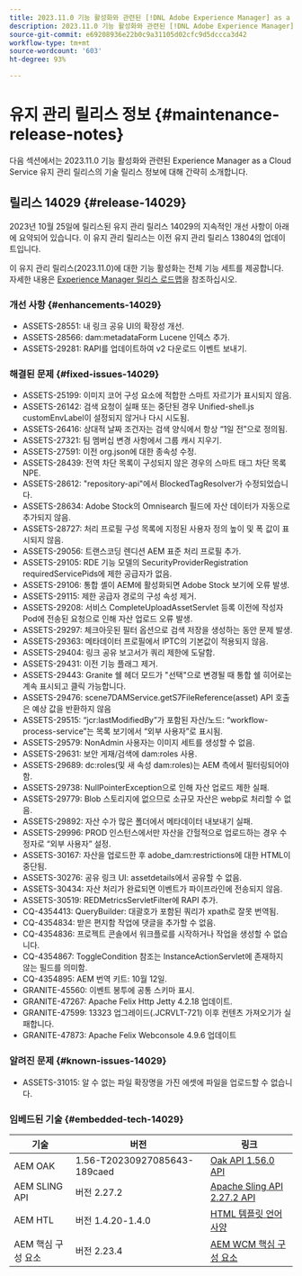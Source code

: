 ```yaml
---
title: 2023.11.0 기능 활성화와 관련된 [!DNL Adobe Experience Manager] as a Cloud Service의 유지 관리 릴리스 정보입니다.
description: 2023.11.0 기능 활성화와 관련된 [!DNL Adobe Experience Manager] as a Cloud Service의 유지 관리 릴리스 정보입니다.
source-git-commit: e69208936e22b0c9a31105d02cfc9d5dccca3d42
workflow-type: tm+mt
source-wordcount: '603'
ht-degree: 93%

---
```


# 유지 관리 릴리스 정보 {#maintenance-release-notes}

다음 섹션에서는 2023.11.0 기능 활성화와 관련된 Experience Manager as a Cloud Service 유지 관리 릴리스의 기술 릴리스 정보에 대해 간략히 소개합니다.

## 릴리스 14029 {#release-14029}

2023년 10월 25일에 릴리스된 유지 관리 릴리스 14029의 지속적인 개선 사항이 아래에 요약되어 있습니다. 이 유지 관리 릴리스는 이전 유지 관리 릴리스 13804의 업데이트입니다.

이 유지 관리 릴리스(2023.11.0)에 대한 기능 활성화는 전체 기능 세트를 제공합니다. 자세한 내용은 [Experience Manager 릴리스 로드맵](https://experienceleague.adobe.com/docs/experience-manager-release-information/aem-release-updates/update-releases-roadmap.html)을 참조하십시오.

### 개선 사항 {#enhancements-14029}

* ASSETS-28551: 내 링크 공유 UI의 확장성 개선.
* ASSETS-28566: dam:metadataForm Lucene 인덱스 추가.
* ASSETS-29281: RAPI를 업데이트하여 v2 다운로드 이벤트 보내기.

### 해결된 문제 {#fixed-issues-14029}

* ASSETS-25199: 이미지 코어 구성 요소에 적합한 스마트 자르기가 표시되지 않음.
* ASSETS-26142: 검색 요청이 실패 또는 중단된 경우 Unified-shell.js customEnvLabel이 설정되지 않거나 다시 시도됨.
* ASSETS-26416: 상대적 날짜 조건자는 검색 양식에서 항상 “1일 전”으로 정의됨.
* ASSETS-27321: 팀 멤버십 변경 사항에서 그룹 캐시 지우기.
* ASSETS-27591: 이전 org.json에 대한 종속성 수정.
* ASSETS-28439: 전역 차단 목록이 구성되지 않은 경우의 스마트 태그 차단 목록 NPE.
* ASSETS-28612: &quot;repository-api&quot;에서 BlockedTagResolver가 수정되었습니다.
* ASSETS-28634: Adobe Stock의 Omnisearch 필드에 자산 데이터가 자동으로 추가되지 않음.
* ASSETS-28727: 처리 프로필 구성 목록에 지정된 사용자 정의 높이 및 폭 값이 표시되지 않음.
* ASSETS-29056: 트랜스코딩 렌디션 AEM 표준 처리 프로필 추가.
* ASSETS-29105: RDE 기능 모델의 SecurityProviderRegistration requiredServicePids에 제한 공급자가 없음.
* ASSETS-29106: 통합 셸이 AEM에 활성화되면 Adobe Stock 보기에 오류 발생.
* ASSETS-29115: 제한 공급자 경로의 구성 속성 제거.
* ASSETS-29208: 서비스 CompleteUploadAssetServlet 등록 이전에 작성자 Pod에 전송된 요청으로 인해 자산 업로드 오류 발생.
* ASSETS-29297: 체크아웃된 필터 옵션으로 검색 저장을 생성하는 동안 문제 발생.
* ASSETS-29363: 메타데이터 프로필에서 IPTC의 기본값이 적용되지 않음.
* ASSETS-29404: 링크 공유 보고서가 쿼리 제한에 도달함.
* ASSETS-29431: 이전 기능 플래그 제거.
* ASSETS-29443: Granite 쉘 헤더 모드가 &quot;선택&quot;으로 변경될 때 통합 쉘 히어로는 계속 표시되고 클릭 가능합니다.
* ASSETS-29476: scene7DAMService.getS7FileReference(asset) API 호출은 예상 값을 반환하지 않음
* ASSETS-29515: “jcr:lastModifiedBy”가 포함된 자산/노드: “workflow-process-service”는 목록 보기에서 “외부 사용자”로 표시됨.
* ASSETS-29579: NonAdmin 사용자는 이미지 세트를 생성할 수 없음.
* ASSETS-29631: 보안 게재/검색에 dam:roles 사용.
* ASSETS-29689: dc:roles(및 새 속성 dam:roles)는 AEM 측에서 필터링되어야 함.
* ASSETS-29738: NullPointerException으로 인해 자산 업로드 제한 실패.
* ASSETS-29779: Blob 스토리지에 없으므로 소규모 자산은 webp로 처리할 수 없음.
* ASSETS-29892: 자산 수가 많은 폴더에서 메타데이터 내보내기 실패.
* ASSETS-29996: PROD 인스턴스에서만 자산을 간헐적으로 업로드하는 경우 수정자로 “외부 사용자” 설정.
* ASSETS-30167: 자산을 업로드한 후 adobe_dam:restrictions에 대한 HTML이 중단됨.
* ASSETS-30276: 공유 링크 UI: assetdetails에서 공유할 수 없음.
* ASSETS-30434: 자산 처리가 완료되면 이벤트가 파이프라인에 전송되지 않음.
* ASSETS-30519: REDMetricsServletFilter에 RAPI 추가.
* CQ-4354413: QueryBuilder: 대괄호가 포함된 쿼리가 xpath로 잘못 번역됨.
* CQ-4354834: 받은 편지함 작업에 댓글을 추가할 수 없음.
* CQ-4354836: 프로젝트 콘솔에서 워크플로를 시작하거나 작업을 생성할 수 없습니다.
* CQ-4354867: ToggleCondition 참조는 InstanceActionServlet에 존재하지 않는 필드를 의미함.
* CQ-4354895: AEM 번역 키트: 10월 12일.
* GRANITE-45560: 이벤트 봉투에 공통 스키마 표시.
* GRANITE-47267: Apache Felix Http Jetty 4.2.18 업데이트.
* GRANITE-47599: 13323 업그레이드(.JCRVLT-721) 이후 컨텐츠 가져오기가 실패합니다.
* GRANITE-47873: Apache Felix Webconsole 4.9.6 업데이트

### 알려진 문제 {#known-issues-14029}

* ASSETS-31015: 알 수 없는 파일 확장명을 가진 에셋에 파일을 업로드할 수 없습니다.

### 임베드된 기술 {#embedded-tech-14029}

| 기술 | 버전 | 링크 |
|---|---|---|
| AEM OAK | 1.56-T20230927085643-189caed | [Oak API 1.56.0 API](https://www.javadoc.io/doc/org.apache.jackrabbit/oak-api/1.56.0/index.html) |
| AEM SLING API | 버전 2.27.2 | [Apache Sling API 2.27.2 API](https://www.javadoc.io/doc/org.apache.sling/org.apache.sling.api/latest/index.html) |
| AEM HTL | 버전 1.4.20-1.4.0 | [HTML 템플릿 언어 사양](https://github.com/adobe/htl-spec) |
| AEM 핵심 구성 요소 | 버전 2.23.4 | [AEM WCM 핵심 구성 요소](https://github.com/adobe/aem-core-wcm-components) |
